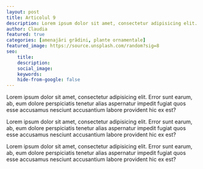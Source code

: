 ```yaml
---
layout: post
title: Articolul 9
description: Lorem ipsum dolor sit amet, consectetur adipisicing elit. Error sunt earum, ab, eum dolore perspiciatis tenetur alias aspernatur
author: Claudia
featured: true
categories: [amenajări grădini, plante ornamentale]
featured_image: https://source.unsplash.com/random?sig=8
seo: 
    title: 
    description: 
    social_image: 
    keywords: 
    hide-from-google: false
---
```


Lorem ipsum dolor sit amet, consectetur adipisicing elit. Error sunt earum, ab, eum dolore perspiciatis tenetur alias aspernatur impedit fugiat quos esse accusamus nesciunt accusantium labore provident hic ex est?

Lorem ipsum dolor sit amet, consectetur adipisicing elit. Error sunt earum, ab, eum dolore perspiciatis tenetur alias aspernatur impedit fugiat quos esse accusamus nesciunt accusantium labore provident hic ex est?

Lorem ipsum dolor sit amet, consectetur adipisicing elit. Error sunt earum, ab, eum dolore perspiciatis tenetur alias aspernatur impedit fugiat quos esse accusamus nesciunt accusantium labore provident hic ex est?
